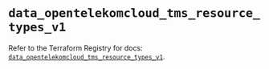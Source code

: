 # `data_opentelekomcloud_tms_resource_types_v1`

Refer to the Terraform Registry for docs: [`data_opentelekomcloud_tms_resource_types_v1`](https://registry.terraform.io/providers/opentelekomcloud/opentelekomcloud/1.36.51/docs/data-sources/tms_resource_types_v1).

